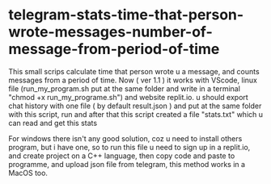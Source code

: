# telegram-stats-time-that-person-wrote-messages-number-of-message-from-period-of-time
This small scrips calculate time that person wrote u a message, and counts messages from a period of time. Now ( ver 1.1 ) it works with VScode, linux file (run_my_program.sh put at the same folder and write in a terminal "chmod +x run_my_programe.sh") and website replit.io.
u should export chat history with one file ( by default result.json ) and put at the same folder with this script, run and after that this script created a file "stats.txt" which u can read and get this stats


For windows there isn't any good solution, coz u need to install others program, but i have one, so to run this file u need to sign up in a replit.io, and create project on a C++ language, then copy code and paste to programme, and upload json file from telegram, this method works in a MacOS too.

